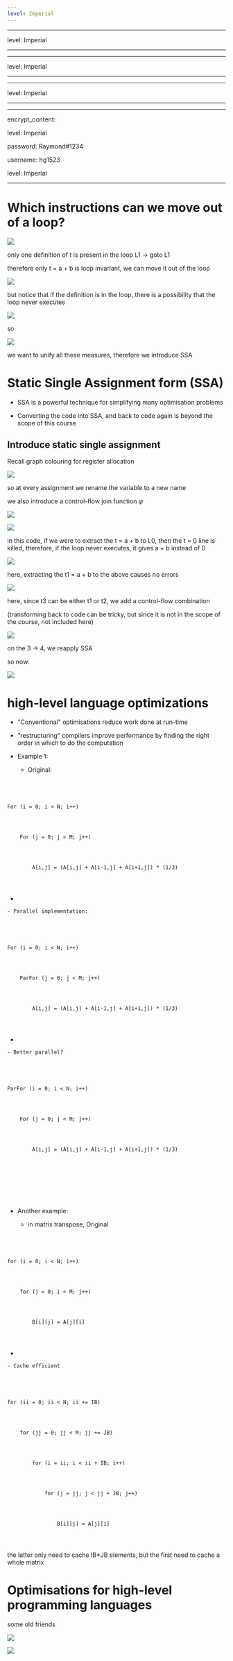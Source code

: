 ```yaml
---
level: Imperial
---
```

---
level: Imperial
---
---
level: Imperial
---
---
level: Imperial
---
---
encrypt_content:
  level: Imperial
  password: Raymond#1234
  username: hg1523
level: Imperial
---

# Which instructions can we move out of a loop?

![](../../../../../../assets/Imperial/50006/lecture7-part3-slide2.png)
only one definition of t is present in the loop L1 -> goto L1

therefore only t = a + b is loop invariant, we can move it out of the loop

![](../../../../../../assets/Imperial/50006/lecture7-part3-slide6.png)

but notice that if the definition is in the loop, there is a possibility that the loop never executes

![](../../../../../../assets/Imperial/50006/lecture7-part3-slide12.png)

so 

![](../../../../../../assets/Imperial/50006/lecture7-part3-slide13.png)


we want to unify all these measures, therefore we introduce SSA

# Static Single Assignment form (SSA)

- SSA is a powerful technique for simplifying many optimisation problems
- Converting the code into SSA, and back to code again is beyond the scope of this course
## Introduce static single assignment
Recall graph colouring for register allocation

![](../../../../../../assets/Imperial/50006/lecture7-part3-slide16.png)

so at every assignment we rename the variable to a new name

we also introduce a control-flow join function $\varphi$


![](../../../../../../assets/Imperial/50006/lecture7-part3-slide17.png)

![](../../../../../../assets/Imperial/50006/lecture7-part3-slide18.png)

in this code, if we were to extract the t = a + b to L0, then the t = 0 line is killed, therefore, if the loop never executes, it gives a + b instead of 0

![](../../../../../../assets/Imperial/50006/lecture7-part3-slide19.png)
here, extracting the t1 = a + b to the above causes no errors

![](../../../../../../assets/Imperial/50006/lecture7-part3-slide20.png)
here, since t3 can be either t1 or t2, we add a control-flow combination

(transforming back to code can be tricky, but since it is not in the scope of the course, not included here)

![](../../../../../../assets/Imperial/50006/lecture7-part3-slide23.png)

on the 3 -> 4, we reapply SSA

so now:

![](../../../../../../assets/Imperial/50006/lecture7-part3-slide25.png)

# high-level language optimizations

- "Conventional" optimisations reduce work done at run-time
- "restructuring" compilers improve performance by finding the right order in which to do the computation
- Example 1:
	- Original:

```
For (i = 0; i < N; i++) 
	For (j = 0; j < M; j++)
		A[i,j] = (A[i,j] + A[i-1,j] + A[i+1,j]) * (1/3)
```
- 
	- Parallel implementation:
```
For (i = 0; i < N; i++) 
	ParFor (j = 0; j < M; j++)
		A[i,j] = (A[i,j] + A[i-1,j] + A[i+1,j]) * (1/3)
```
- 
	- Better parallel?


```
ParFor (i = 0; i < N; i++) 
	For (j = 0; j < M; j++)
		A[i,j] = (A[i,j] + A[i-1,j] + A[i+1,j]) * (1/3)

```

- Another example:
	- in matrix transpose, Original
```
for (i = 0; i < N; i++)
	for (j = 0; i < M; j++)
		B[i][j] = A[j][i]
```
- 
	- Cache efficient
```
for (ii = 0; ii < N; ii += IB)
	for (jj = 0; jj < M; jj += JB)
		for (i = ii; i < ii + IB; i++)
			for (j = jj; j < jj + JB; j++)
				B[i][j] = A[j][i]
```

the latter only need to cache IB$*$JB elements, but the first need to cache a whole matrix


# Optimisations for high-level programming languages

some old friends

![](../../../../../../assets/Imperial/50006/lecture7-part3-slide29.png)
![](../../../../../../assets/Imperial/50006/lecture7-part3-slide31.png)